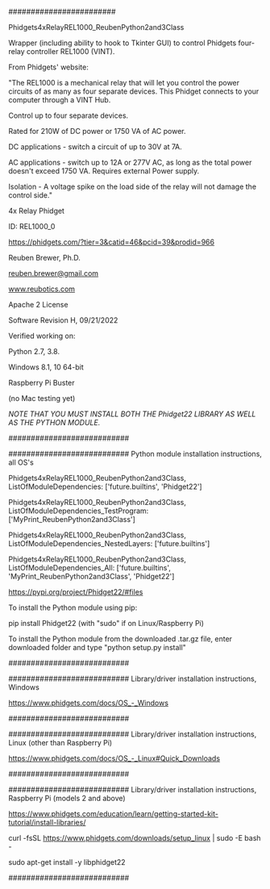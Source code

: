 ########################

Phidgets4xRelayREL1000_ReubenPython2and3Class

Wrapper (including ability to hook to Tkinter GUI) to control Phidgets four-relay controller REL1000 (VINT).

From Phidgets' website:

"The REL1000 is a mechanical relay that will let you control the power circuits of as many as four separate devices. This Phidget connects to your computer through a VINT Hub.

Control up to four separate devices.

Rated for 210W of DC power or 1750 VA of AC power.

DC applications - switch a circuit of up to 30V at 7A.

AC applications - switch up to 12A or 277V AC, as long as the total power doesn't exceed 1750 VA.
Requires external Power supply.

Isolation - A voltage spike on the load side of the relay will not damage the control side."

4x Relay Phidget

ID: REL1000_0

https://phidgets.com/?tier=3&catid=46&pcid=39&prodid=966

Reuben Brewer, Ph.D.

reuben.brewer@gmail.com

www.reubotics.com

Apache 2 License

Software Revision H, 09/21/2022

Verified working on: 

Python 2.7, 3.8.

Windows 8.1, 10 64-bit

Raspberry Pi Buster 

(no Mac testing yet)

*NOTE THAT YOU MUST INSTALL BOTH THE Phidget22 LIBRARY AS WELL AS THE PYTHON MODULE.*

###########################

########################### Python module installation instructions, all OS's

Phidgets4xRelayREL1000_ReubenPython2and3Class, ListOfModuleDependencies: ['future.builtins', 'Phidget22']

Phidgets4xRelayREL1000_ReubenPython2and3Class, ListOfModuleDependencies_TestProgram: ['MyPrint_ReubenPython2and3Class']

Phidgets4xRelayREL1000_ReubenPython2and3Class, ListOfModuleDependencies_NestedLayers: ['future.builtins']

Phidgets4xRelayREL1000_ReubenPython2and3Class, ListOfModuleDependencies_All: ['future.builtins', 'MyPrint_ReubenPython2and3Class', 'Phidget22']

https://pypi.org/project/Phidget22/#files

To install the Python module using pip:

pip install Phidget22       (with "sudo" if on Linux/Raspberry Pi)

To install the Python module from the downloaded .tar.gz file, enter downloaded folder and type "python setup.py install"

###########################

########################### Library/driver installation instructions, Windows

https://www.phidgets.com/docs/OS_-_Windows

###########################

########################### Library/driver installation instructions, Linux (other than Raspberry Pi)

https://www.phidgets.com/docs/OS_-_Linux#Quick_Downloads

###########################

########################### Library/driver installation instructions, Raspberry Pi (models 2 and above)

https://www.phidgets.com/education/learn/getting-started-kit-tutorial/install-libraries/

curl -fsSL https://www.phidgets.com/downloads/setup_linux | sudo -E bash -

sudo apt-get install -y libphidget22
 
###########################
